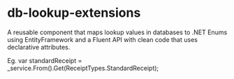 db-lookup-extensions
===============

A reusable component that maps lookup values in databases to .NET Enums using EntityFramework and a Fluent API with clean code that uses declarative attributes.

Eg. var standardReceipt = _service.From<ReceiptType>().Get(ReceiptTypes.StandardReceipt);
